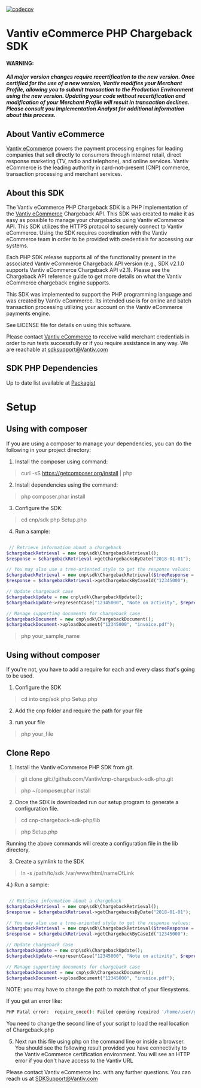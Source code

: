 [![codecov](https://codecov.io/gh/Vantiv/cnp-chargeback-sdk-php/branch/2.x/graph/badge.svg)](https://codecov.io/gh/Vantiv/cnp-chargeback-sdk-php)


Vantiv eCommerce PHP Chargeback SDK
=====================
#### WARNING:
##### All major version changes require recertification to the new version. Once certified for the use of a new version, Vantiv modifies your Merchant Profile, allowing you to submit transaction to the Production Environment using the new version. Updating your code without recertification and modification of your Merchant Profile will result in transaction declines. Please consult you Implementation Analyst for additional information about this process.
About Vantiv eCommerce
------------
[Vantiv eCommerce](https://developer.vantiv.com/community/ecommerce) powers the payment processing engines for leading companies that sell directly to consumers through  internet retail, direct response marketing (TV, radio and telephone), and online services. Vantiv eCommerce is the leading authority in card-not-present (CNP) commerce, transaction processing and merchant services.


About this SDK
--------------
The Vantiv eCommerce PHP Chargeback SDK is a PHP implementation of the [Vantiv eCommerce](https://developer.vantiv.com/community/ecommerce) Chargeback API. This SDK was created to make it as easy as possible to manage your chargebacks using Vantiv eCommerce API. This SDK utilizes the HTTPS protocol to securely connect to Vantiv eCommerce. Using the SDK requires coordination with the Vantiv eCommerce team in order to be provided with credentials for accessing our systems.

Each PHP SDK release supports all of the functionality present in the associated Vantiv eCommerce Chargeback API version (e.g., SDK v2.1.0 supports Vantiv eCommerce Chargeback API v2.1). Please see the Chargeback API reference guide to get more details on what the Vantiv eCommerce chargeback engine supports.

This SDK was implemented to support the PHP programming language and was created by Vantiv eCommerce. Its intended use is for online and batch transaction processing utilizing your account on the Vantiv eCommerce payments engine.

See LICENSE file for details on using this software.

Please contact [Vantiv eCommerce](https://developer.vantiv.com/community/ecommerce) to receive valid merchant credentials in order to run tests successfully or if you require assistance in any way.  We are reachable at sdksupport@Vantiv.com

SDK PHP Dependencies
--------------
Up to date list available at [Packagist](https://packagist.org/packages/litle/payments-sdk)

Setup
============
Using with composer
--------------------
If you are using a composer to manage your dependencies, you can do the following in your project directory:

1) Install the composer using command:
> curl -sS https://getcomposer.org/install | php

2) Install dependencies using the command:
> php composer.phar install

3) Configure the SDK:
> cd cnp/sdk
> php Setup.php

4) Run a sample:
```php

 // Retrieve information about a chargeback
$chargebackRetrieval = new cnp\sdk\ChargebackRetrieval();
$response = $chargebackRetrieval->getChargebacksByDate("2018-01-01");

// You may also use a tree-oriented style to get the response values:
$chargebackRetrieval = new cnp\sdk\ChargebackRetrieval($treeResponse = true);
$response = $chargebackRetrieval->getChargebackByCaseId("12345000");

// Update chargeback case
$chargebackUpdate = new cnp\sdk\ChargebackUpdate();
$chargebackUpdate->representCase("12345000", "Note on activity", $representment_amount = 1000);

// Manage supporting documents for chargeback case
$chargebackDocument = new cnp\sdk\ChargebackDocument();
$chargebackDocument->uploadDocument("12345000", "invoice.pdf");

```
> php your_sample_name

Using without composer
-----------------------
If you're not, you have to add a require for each and every class that's going to be used.

1) Configure the SDK
> cd into cnp/sdk
> php Setup.php

2) Add the cnp folder and require the path for your file

3) run your file 

> php your_file

Clone Repo
---------------

1) Install the Vantiv eCommerce PHP SDK from git. 

> git clone git://github.com/Vantiv/cnp-chargeback-sdk-php.git

> php ~/composer.phar install


2) Once the SDK is downloaded run our setup program to generate a configuration file.

> cd cnp-chargeback-sdk-php/lib

> php Setup.php

Running the above commands will create a configuration file in the lib directory. 


3) Create a symlink to the SDK

>ln -s /path/to/sdk /var/www/html/nameOfLink


4.) Run a sample: 

```php

 // Retrieve information about a chargeback
$chargebackRetrieval = new cnp\sdk\ChargebackRetrieval();
$response = $chargebackRetrieval->getChargebacksByDate("2018-01-01");

// You may also use a tree-oriented style to get the response values:
$chargebackRetrieval = new cnp\sdk\ChargebackRetrieval($treeResponse = true);
$response = $chargebackRetrieval->getChargebackByCaseId("12345000");

// Update chargeback case
$chargebackUpdate = new cnp\sdk\ChargebackUpdate();
$chargebackUpdate->representCase("12345000", "Note on activity", $representment_amount = 1000);

// Manage supporting documents for chargeback case
$chargebackDocument = new cnp\sdk\ChargebackDocument();
$chargebackDocument->uploadDocument("12345000", "invoice.pdf");

```

NOTE: you may have to change the path to match that of your filesystems.  

If you get an error like:
```bash
PHP Fatal error:  require_once(): Failed opening required '/home/user/git/cnp-chargback-sdk-php/../lib/Chargeback.php' (include_path='.:/usr/share/pear:/usr/share/php') in /home/user/git/cnp-chargback-sdk-php/foo.php on line 2
```
You need to change the second line of your script to load the real location of Chargeback.php

5) Next run this file using php on the command line or inside a browser. You should see the following result provided you have connectivity to the Vantiv eCommerce certification environment.  You will see an HTTP error if you don't have access to the Vantiv URL

Please contact Vantiv eCommerce Inc. with any further questions.   You can reach us at SDKSupport@Vantiv.com
